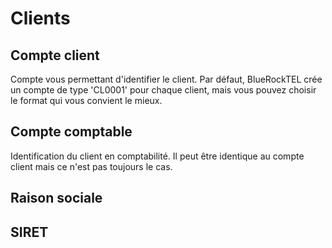 # Clients

## Compte client

Compte vous permettant d'identifier le client. Par défaut, BlueRockTEL crée un compte de type 'CL0001' pour chaque client, mais vous pouvez choisir le format qui vous convient le mieux.

## Compte comptable

Identification du client en comptabilité.
Il peut être identique au compte client mais ce n'est pas toujours le cas.

## Raison sociale

## SIRET


